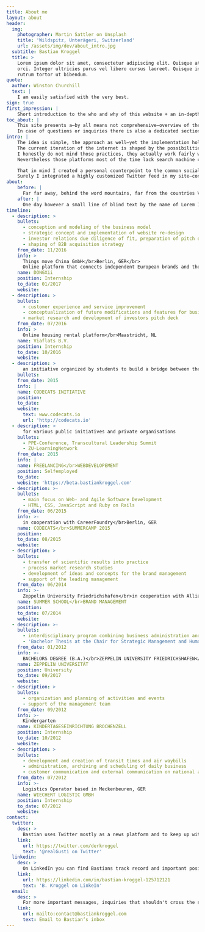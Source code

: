 ```yaml
---
title: About me
layout: about
header:
  img:
    photographer: Martin Sattler on Unsplash
    title: 'Wildspitz, Unterägeri, Switzerland'
    url: /assets/img/dev/about_intro.jpg
  subtitle: Bastian Kroggel
  title: >
    Lorem ipsum dolor sit amet, consectetur adipiscing elit. Quisque at rutrum
    orci. Integer ultricies purus vel libero cursus laoreet. Quisque interdum
    rutrum tortor ut bibendum.
quote:
  author: Winston Churchill
  text: |
    I am easily satisfied with the very best.
sign: true
first_impression: |
    Short introduction to the who and why of this website + an in-depth look at the author and its intentions. Enjoy the ride.
toc_about: |
    This site presents a—by all means not comprehensive—overview of the author, his ideas and intentions and the underlying reason which led to the development of this webpage.
    In case of questions or inquiries there is also a dedicated section where all of the major points of connection can be found.
intro: |
    The idea is simple, the approach as well—yet the implementation holds some challenges.
    The current iteration of the internet is shaped by the possibilities that social networks provide their user base with. In reverse that however also means that a very little group of companies concentrate—at least a substantial amount of—the entirety of user generated content on their own platforms.
    I honestly do not mind those practices, they actually work fairly well and allow a lot of people to participate on the web who otherwise would not be able to express their own thoughts.  
    Nevertheless those platforms most of the time lack search machine compatibility and are rather a data grave than an open and easily accessible data catalog of thoughts, opinions and information.

    That in mind I created a personal counterpoint to the common social network.
    Surely I integrated a highly customized Twitter feed in my site—convenience + reach are still variables that should not be underrated—but the main aspect of this site is a simple yet highly effective blog system that provides an entirely customizable and plain text-files based experience that not just allows to back up all information at any time but also to keep all data in my  own possession in the first place—features that are still highly missed on social networks these days.
about:
    before: |
      Far far away, behind the word mountains, far from the countries Vokalia and Consonantia, there live the blind texts. Separated they live in Bookmarksgrove right at the coast of the Semantics, a large language ocean. A small river named Duden flows by their place and supplies it with the necessary regelialia. It is a paradisematic country, in which roasted parts of sentences fly into your mouth. Even the all-powerful Pointing has no control about the blind texts it is an almost unorthographic life.
    after: |
      One day however a small line of blind text by the name of Lorem Ipsum decided to leave for the far World of Grammar. The Big Oxmox advised her not to do so, because there were thousands of bad Commas, wild Question Marks and devious Semikoli, but the Little Blind Text didn’t listen.
timeline:
  - description: >
    bullets:
      - conception and modeling of the business model
      - strategic concept and implementation of website re-design
      - investor relations due diligence of fit, preparation of pitch deck and documentation, participation in negotiations
      - shaping of B2B acquisition strategy
    from_date: 11/2016
    info: >
      Things move China GmbH</br>Berlin, GER</br>
      Online platform that connects independent European brands and their customers in China
    name: DONGXii
    position: Internship
    to_date: 01/2017
    website:
  - description: >
    bullets:
      - customer experience and service improvement
      - conceptualization of future modifications and features for business processes/platform in cooperation with the IT department
      - market research and development of investors pitch deck
    from_date: 07/2016
    info: >
      Online housing rental platform</br>Maastricht, NL
    name: Viaflats B.V.
    position: Internship
    to_date: 10/2016
    website:
  - description: >
      an initiative organized by students to build a bridge between the university program and the technological capabilities which the digital work environment requires
    bullets:
    from_date: 2015
    info: |
    name: CODECATS INITIATIVE
    position:
    to_date:
    website:
      text: www.codecats.io
      url: 'http://codecats.io'
  - description: >
      for various public initiatives and private organisations
    bullets:
      - PPE-Conference, Transcultural Leadership Summit
      - ZU-LearningNetwork
    from_date: 2015
    info: |
    name: FREELANCING</br>WEBDEVELOPEMENT
    position: Selfemployed
    to_date:
    website: 'https://beta.bastiankroggel.com'
  - description: >-
    bullets:
      - main focus on Web- and Agile Software Development
      - HTML, CSS, JavaScript and Ruby on Rails
    from_date: 06/2015
    info: >-
      in cooperation with CareerFoundry</br>Berlin, GER
    name: CODECATS</br>SUMMERCAMP 2015
    position:
    to_date: 08/2015
    website:
  - description: >
    bullets:
      - transfer of scientific results into practice
      - process market research studies
      - development of ideas and concepts for the brand management
      - support of the leading management
    from_date: 06/2014
    info: >-
      Zeppelin University Friedrichshafen</br>in cooperation with Allianz Global Investors</br>Frankfurt, GER
    name: SUMMER SCHOOL</br>BRAND MANAGEMENT
    position:
    to_date: 07/2014
    website:
  - description: >-
    bullets:
      - interdisciplinary program combining business administration and economics as well as cultural, communication and political science
      - 'Bachelor Thesis at the Chair for Strategic Management and Human Resources Management:</br><strong>ANALYSIS OF THE IMPACT OF STREAMING PROVIDERS ON THE TELEVISION INDUSTRY</strong></br>( original title in german: Analyse der Auswirkungen von Streaming-Anbietern auf die Fernsehindustrie )'
    from_date: 01/2012
    info: >-
      BACHELORS DEGREE (B.A.)</br>ZEPPELIN UNIVERSITY FRIEDRICHSHAFEN</br>ON THE SHORES OF LAKE CONSTANCE.
    name: ZEPPELIN UNIVERSITÄT
    position: University
    to_date: 09/2017
    website:
  - description: >
    bullets:
      - organization and planning of activities and events
      - support of the management team
    from_date: 09/2012
    info: >-
      Kindergarten
    name: KINDERTAGESEINRICHTUNG BROCHENZELL
    position: Internship
    to_date: 10/2012
    website:
  - description: >
    bullets:
      - development and creation of transit times and air waybills
      - administration, archiving and scheduling of daily business
      - customer communication and external communication on national and international level
    from_date: 07/2012
    info: >-
      Logistics Operator based in Meckenbeuren, GER
    name: WIECHERT LOGISTIC GMBH
    position: Internship
    to_date: 07/2012
    website:
contact:
  twitter:
    desc: >
      Bastian uses Twitter mostly as a news platform and to keep up with updates of noteworthy individuals. Sometimes he also tweets about things he cares about - always critical, political, dangerously ironic and with a touch of humor. Feel free to ping or add him to the people you follow on Twitter.
    link:
      url: https://twitter.com/derkroggel
      text: '@realGusti on Twitter'
  linkedin:
    desc: >
      On LinkedIn you can find Bastians track record and important positions of his professional life. Most of the interesting information can also be found on his personal website but if you are curious you are of course absolutely welcome to check out his LinkedIn profile.
    link:
      url: https://linkedin.com/in/bastian-kroggel-125712121
      text: 'B. Kroggel on LinkeIn'
  email:
    desc: >
      For more important messages, inquiries that shouldn't cross the servers of the major social media platforms or just because you prefer the "old way of messaging" - he personally does as well - just send him an email and he will get in touch with you as fast as possible.
    link:
      url: mailto:contact@bastiankroggel.com
      text: Email to Bastian‘s inbox
---
```

